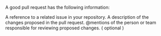 A good pull request has the following information:

A reference to a related issue in your repository.
A description of the changes proposed in the pull request.
@mentions of the person or team responsible for reviewing proposed changes. ( optional )
